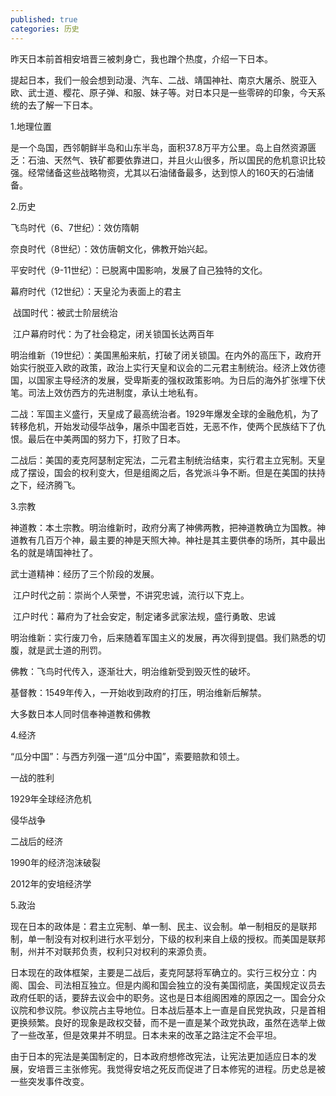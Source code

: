 ```yaml
---
published: true
categories: 历史
---
```

昨天日本前首相安培晋三被刺身亡，我也蹭个热度，介绍一下日本。

提起日本，我们一般会想到动漫、汽车、二战、靖国神社、南京大屠杀、脱亚入欧、武士道、樱花、原子弹、和服、妹子等。对日本只是一些零碎的印象，今天系统的去了解一下日本。

1.地理位置

是一个岛国，西邻朝鲜半岛和山东半岛，面积37.8万平方公里。岛上自然资源匮乏：石油、天然气、铁矿都要依靠进口，并且火山很多，所以国民的危机意识比较强。经常储备这些战略物资，尤其以石油储备最多，达到惊人的160天的石油储备。

2.历史

飞鸟时代（6、7世纪）：效仿隋朝

奈良时代（8世纪）：效仿唐朝文化，佛教开始兴起。

平安时代（9-11世纪）：已脱离中国影响，发展了自己独特的文化。

幕府时代（12世纪）：天皇沦为表面上的君主

​    战国时代：被武士阶层统治

​    江户幕府时代：为了社会稳定，闭关锁国长达两百年

明治维新（19世纪）：美国黑船来航，打破了闭关锁国。在内外的高压下，政府开始实行脱亚入欧的政策，政治上实行天皇和议会的二元君主制统治。经济上效仿德国，以国家主导经济的发展，受卑斯麦的强权政策影响。为日后的海外扩张埋下伏笔。司法上效仿西方的先进制度，承认土地私有。

二战：军国主义盛行，天皇成了最高统治者。1929年爆发全球的金融危机，为了转移危机，开始发动侵华战争，屠杀中国老百姓，无恶不作，使两个民族结下了仇恨。最后在中美两国的努力下，打败了日本。

二战后：美国的麦克阿瑟制定宪法，二元君主制统治结束，实行君主立宪制。天皇成了摆设，国会的权利变大，但是组阁之后，各党派斗争不断。但是在美国的扶持之下，经济腾飞。

3.宗教

神道教：本土宗教。明治维新时，政府分离了神佛两教，把神道教确立为国教。神道教有几百万个神，最主要的神是天照大神。神社是其主要供奉的场所，其中最出名的就是靖国神社了。

武士道精神：经历了三个阶段的发展。

​      江户时代之前：崇尚个人荣誉，不讲究忠诚，流行以下克上。

​      江户时代：幕府为了社会安定，制定诸多武家法规，盛行勇敢、忠诚

​      明治维新：实行废刀令，后来随着军国主义的发展，再次得到提倡。我们熟悉的切腹，就是武士道的刑罚。 

佛教：飞鸟时代传入，逐渐壮大，明治维新受到毁灭性的破坏。

基督教：1549年传入，一开始收到政府的打压，明治维新后解禁。

大多数日本人同时信奉神道教和佛教

4.经济

“瓜分中国”：与西方列强一道“瓜分中国”，索要赔款和领土。

一战的胜利

1929年全球经济危机

侵华战争

二战后的经济

1990年的经济泡沫破裂

2012年的安培经济学

5.政治

现在日本的政体是：君主立宪制、单一制、民主、议会制。单一制相反的是联邦制，单一制没有对权利进行水平划分，下级的权利来自上级的授权。而美国是联邦制，州并不对联邦负责，权利只对权利的来源负责。

日本现在的政体框架，主要是二战后，麦克阿瑟将军确立的。实行三权分立：内阁、国会、司法相互独立。但是内阁和国会独立的没有美国彻底，美国规定议员去政府任职的话，要辞去议会中的职务。这也是日本组阁困难的原因之一。国会分众议院和参议院。参议院占主导地位。日本战后基本上一直是自民党执政，只是首相更换频繁。良好的现象是政权交替，而不是一直是某个政党执政，虽然在选举上做了一些改革，但是效果并不明显。日本未来的改革之路注定不会平坦。

由于日本的宪法是美国制定的，日本政府想修改宪法，让宪法更加适应日本的发展，安培晋三主张修宪。我觉得安培之死反而促进了日本修宪的进程。历史总是被一些突发事件改变。